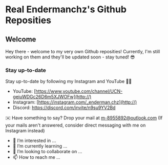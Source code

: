 # Real Endermanchz's Github Reposities

## Welcome

Hey there - welcome to my very own Github reposities! Currently, I'm still working on them and they'll be updated soon - stay tuned! 😎

### Stay up-to-date

Stay up-to-date by following my Instagram and YouTube 👍🏻

* YouTube: [https://www.youtube.com/channel/UCN-geiuWDGc26D6m5XJWOFw](http://)
* Instagram: [https://instagram.com/_enderman.chz](http://)
* Discord: https://discord.com/invite/n9su9YV2Bd

✉️ Have something to say? Drop your mail at m-8955892@outlook.com (If your mails aren't answered, consider direct messaging with me on Instagram instead)

- 👀 I’m interested in ...
- 🌱 I’m currently learning ...
- 💞️ I’m looking to collaborate on ...
- 📫 How to reach me ...

<!---
real-endermanchz/real-endermanchz is a ✨ special ✨ repository because its `README.md` (this file) appears on your GitHub profile.
You can click the Preview link to take a look at your changes.

##### --->

